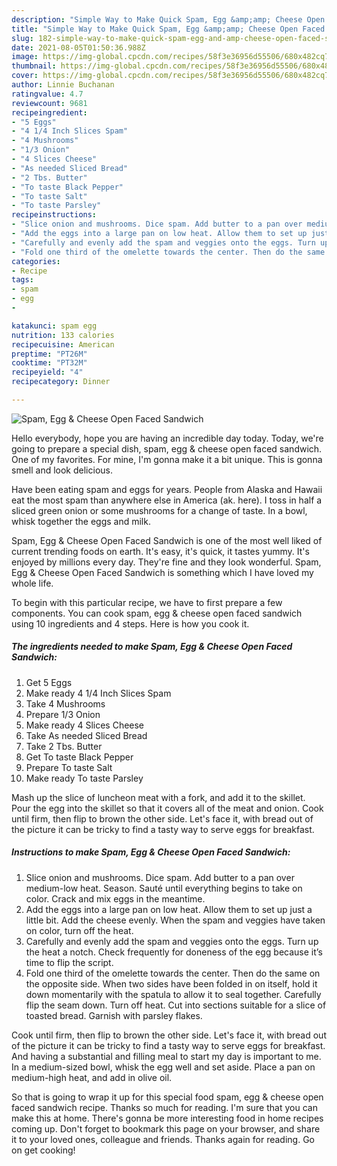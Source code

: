 ```yaml
---
description: "Simple Way to Make Quick Spam, Egg &amp;amp; Cheese Open Faced Sandwich"
title: "Simple Way to Make Quick Spam, Egg &amp;amp; Cheese Open Faced Sandwich"
slug: 182-simple-way-to-make-quick-spam-egg-and-amp-cheese-open-faced-sandwich
date: 2021-08-05T01:50:36.988Z
image: https://img-global.cpcdn.com/recipes/58f3e36956d55506/680x482cq70/spam-egg-cheese-open-faced-sandwich-recipe-main-photo.jpg
thumbnail: https://img-global.cpcdn.com/recipes/58f3e36956d55506/680x482cq70/spam-egg-cheese-open-faced-sandwich-recipe-main-photo.jpg
cover: https://img-global.cpcdn.com/recipes/58f3e36956d55506/680x482cq70/spam-egg-cheese-open-faced-sandwich-recipe-main-photo.jpg
author: Linnie Buchanan
ratingvalue: 4.7
reviewcount: 9681
recipeingredient:
- "5 Eggs"
- "4 1/4 Inch Slices Spam"
- "4 Mushrooms"
- "1/3 Onion"
- "4 Slices Cheese"
- "As needed Sliced Bread"
- "2 Tbs. Butter"
- "To taste Black Pepper"
- "To taste Salt"
- "To taste Parsley"
recipeinstructions:
- "Slice onion and mushrooms. Dice spam. Add butter to a pan over medium-low heat. Season. Sauté until everything begins to take on color. Crack and mix eggs in the meantime."
- "Add the eggs into a large pan on low heat. Allow them to set up just a little bit. Add the cheese evenly. When the spam and veggies have taken on color, turn off the heat."
- "Carefully and evenly add the spam and veggies onto the eggs. Turn up the heat a notch. Check frequently for doneness of the egg because it’s time to flip the script."
- "Fold one third of the omelette towards the center. Then do the same on the opposite side. When two sides have been folded in on itself, hold it down momentarily with the spatula to allow it to seal together. Carefully flip the seam down. Turn off heat. Cut into sections suitable for a slice of toasted bread. Garnish with parsley flakes."
categories:
- Recipe
tags:
- spam
- egg
- 

katakunci: spam egg  
nutrition: 133 calories
recipecuisine: American
preptime: "PT26M"
cooktime: "PT32M"
recipeyield: "4"
recipecategory: Dinner

---
```



![Spam, Egg &amp; Cheese Open Faced Sandwich](https://img-global.cpcdn.com/recipes/58f3e36956d55506/680x482cq70/spam-egg-cheese-open-faced-sandwich-recipe-main-photo.jpg)

Hello everybody, hope you are having an incredible day today. Today, we're going to prepare a special dish, spam, egg &amp; cheese open faced sandwich. One of my favorites. For mine, I'm gonna make it a bit unique. This is gonna smell and look delicious.

Have been eating spam and eggs for years. People from Alaska and Hawaii eat the most spam than anywhere else in America (ak. here). I toss in half a sliced green onion or some mushrooms for a change of taste. In a bowl, whisk together the eggs and milk.

Spam, Egg &amp; Cheese Open Faced Sandwich is one of the most well liked of current trending foods on earth. It's easy, it's quick, it tastes yummy. It's enjoyed by millions every day. They're fine and they look wonderful. Spam, Egg &amp; Cheese Open Faced Sandwich is something which I have loved my whole life.


To begin with this particular recipe, we have to first prepare a few components. You can cook spam, egg &amp; cheese open faced sandwich using 10 ingredients and 4 steps. Here is how you cook it.

<!--inarticleads1-->

##### The ingredients needed to make Spam, Egg &amp; Cheese Open Faced Sandwich:

1. Get 5 Eggs
1. Make ready 4 1/4 Inch Slices Spam
1. Take 4 Mushrooms
1. Prepare 1/3 Onion
1. Make ready 4 Slices Cheese
1. Take As needed Sliced Bread
1. Take 2 Tbs. Butter
1. Get To taste Black Pepper
1. Prepare To taste Salt
1. Make ready To taste Parsley


Mash up the slice of luncheon meat with a fork, and add it to the skillet. Pour the egg into the skillet so that it covers all of the meat and onion. Cook until firm, then flip to brown the other side. Let&#39;s face it, with bread out of the picture it can be tricky to find a tasty way to serve eggs for breakfast. 

<!--inarticleads2-->

##### Instructions to make Spam, Egg &amp; Cheese Open Faced Sandwich:

1. Slice onion and mushrooms. Dice spam. Add butter to a pan over medium-low heat. Season. Sauté until everything begins to take on color. Crack and mix eggs in the meantime.
1. Add the eggs into a large pan on low heat. Allow them to set up just a little bit. Add the cheese evenly. When the spam and veggies have taken on color, turn off the heat.
1. Carefully and evenly add the spam and veggies onto the eggs. Turn up the heat a notch. Check frequently for doneness of the egg because it’s time to flip the script.
1. Fold one third of the omelette towards the center. Then do the same on the opposite side. When two sides have been folded in on itself, hold it down momentarily with the spatula to allow it to seal together. Carefully flip the seam down. Turn off heat. Cut into sections suitable for a slice of toasted bread. Garnish with parsley flakes.


Cook until firm, then flip to brown the other side. Let&#39;s face it, with bread out of the picture it can be tricky to find a tasty way to serve eggs for breakfast. And having a substantial and filling meal to start my day is important to me. In a medium-sized bowl, whisk the egg well and set aside. Place a pan on medium-high heat, and add in olive oil. 

So that is going to wrap it up for this special food spam, egg &amp; cheese open faced sandwich recipe. Thanks so much for reading. I'm sure that you can make this at home. There's gonna be more interesting food in home recipes coming up. Don't forget to bookmark this page on your browser, and share it to your loved ones, colleague and friends. Thanks again for reading. Go on get cooking!

